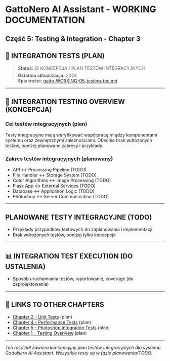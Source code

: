 # GattoNero AI Assistant - WORKING DOCUMENTATION
## Część 5: Testing & Integration - Chapter 3
## 🔗 INTEGRATION TESTS (PLAN)

> **Status:** 🟡 KONCEPCJA / PLAN TESTÓW INTEGRACYJNYCH  
> **Ostatnia aktualizacja:** 2024  
> **Spis treści:** [gatto-WORKING-05-testing-toc.md](./gatto-WORKING-05-testing-toc.md)

---

## 🎯 INTEGRATION TESTING OVERVIEW (KONCEPCJA)

### Cel testów integracyjnych (plan)
Testy integracyjne mają weryfikować współpracę między komponentami systemu oraz zewnętrznymi zależnościami. Obecnie brak wdrożonych testów, poniżej planowane zakresy i przykłady.

### Zakres testów integracyjnych (planowany)
- API ↔ Processing Pipeline (TODO)
- File Handler ↔ Storage System (TODO)
- Color Algorithms ↔ Image Processing (TODO)
- Flask App ↔ External Services (TODO)
- Database ↔ Application Logic (TODO)
- Photoshop ↔ Server Communication (TODO)

---

## PLANOWANE TESTY INTEGRACYJNE (TODO)

- Przykłady przypadków testowych do zaplanowania i implementacji
- Brak wdrożonych testów, poniżej tylko koncepcje

---

## 📊 INTEGRATION TEST EXECUTION (DO USTALENIA)

- Sposób uruchamiania testów, raportowanie, coverage (do zaprojektowania)

---

## 🔗 LINKS TO OTHER CHAPTERS

- [Chapter 2 - Unit Tests](./gatto-WORKING-05-testing-chapter2.md) (plan)
- [Chapter 4 - Performance Tests](./gatto-WORKING-05-testing-chapter4.md) (plan)
- [Chapter 5 - Photoshop Integration Tests](./gatto-WORKING-05-testing-chapter5.md) (plan)
- [Chapter 1 - Testing Overview](./gatto-WORKING-05-testing-chapter1.md) (plan)

---

*Ten rozdział zawiera koncepcyjny plan testów integracyjnych dla systemu GattoNero AI Assistant. Wszystkie testy są w fazie planowania/TODO.*